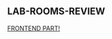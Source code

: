
## LAB-ROOMS-REVIEW


[FRONTEND PART!](https://github.com/ialmeidapb/lab-express-rooms-with-reviews-front-end)

